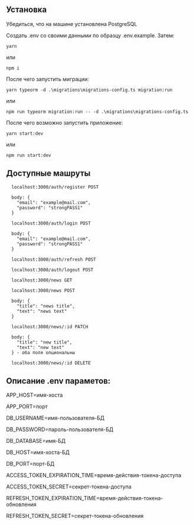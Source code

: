 ## Установка

Убедиться, что на машине установлена PostgreSQL

Создать .env со своими данными по образцу .env.example.
Затем:

```
yarn
```

или

```
npm i
```

После чего запустить миграции:

```
yarn typeorm -d .\migrations\migrations-config.ts migration:run
```

или

```
npm run typeorm migration:run -- -d .\migrations\migrations-config.ts
```

После чего возможно запустить приложение:

```
yarn start:dev
```

или

```
npm run start:dev
```

## Доступные машруты

```
  localhost:3000/auth/register POST

  body: {
    "email": "example@mail.com",
    "password": "strongPASS1"
  }
```

```
  localhost:3000/auth/login POST

  body: {
    "email": "example@mail.com",
    "password": "strongPASS1"
  }
```

```
  localhost:3000/auth/refresh POST
```

```
  localhost:3000/auth/logout POST
```

```
  localhost:3000/news GET
```

```
  localhost:3000/news POST

  body: {
    "title": "news title",
    "text": "news text"
  }
```

```
  localhost:3000/news/:id PATCH

  body: {
    "title": "new title",
    "text": "new text"
  } - оба поля опциональны
```

```
  localhost:3000/news/:id DELETE
```

## Описание .env параметов:

APP_HOST=имя-хоста

APP_PORT=порт

DB_USERNAME=имя-пользователя-БД

DB_PASSWORD=пароль-пользователя-БД

DB_DATABASE=имя-БД

DB_HOST=имя-хоста-БД

DB_PORT=порт-БД

ACCESS_TOKEN_EXPIRATION_TIME=время-действия-токена-доступа

ACCESS_TOKEN_SECRET=секрет-токена-доступа

REFRESH_TOKEN_EXPIRATION_TIME=время-действия-токена-обновления

REFRESH_TOKEN_SECRET=секрет-токена-обновления
